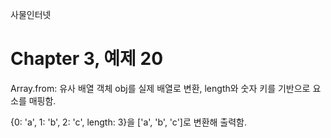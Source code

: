 
사물인터넷

Chapter 3, 예제 20
================================

Array.from: 유사 배열 객체 obj를 실제 배열로 변환, length와 숫자 키를 기반으로 요소를 매핑함.

{0: 'a', 1: 'b', 2: 'c', length: 3}을 ['a', 'b', 'c']로 변환해 출력함.